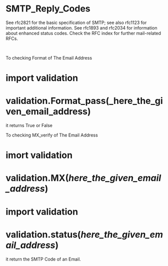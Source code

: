 # SMTP_Reply_Codes
See rfc2821 for the basic specification of SMTP; see also rfc1123 for important additional information.  See rfc1893 and rfc2034 for information about enhanced status codes.  Check the RFC index for further mail-related RFCs.

</br>

To checking Format of The Email Address

# import validation
# validation.Format_pass(_here_the_given_email_address)
it returns True or False

To checking MX_verify of The Email Address

# imort validation 
# validation.MX(_here_the_given_email_address_)


# import validation
# validation.status(_here_the_given_email_address_)
it return the SMTP Code of an Email.
